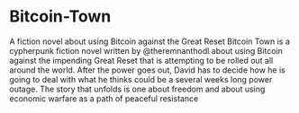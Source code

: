 # Bitcoin-Town
A fiction novel about using Bitcoin against the Great Reset
Bitcoin Town is a cypherpunk fiction novel written by @theremnanthodl about using Bitcoin against the impending Great Reset that is attempting to be rolled out all around the world. After the power goes out, David has to decide how he is going to deal with what he thinks could be a several weeks long power outage. The story that unfolds is one about freedom and about using economic warfare as a path of peaceful resistance
